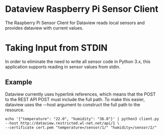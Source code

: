 # Dataview Raspberry Pi Sensor Client

The Raspberry Pi Sensor Client for Dataview reads local sensors and provides dataview with current values.

# Taking Input from STDIN

In order to eliminate the need to write all sensor code in Python 3.x, this application supports reading in sensor values from stdin.

## Example

Dataview currently uses hyperlink references, which means that the POST to the REST API POST must include the full path. To make this easier, dataview uses the --host argument to construct the full path to the resource.


```
echo '{"temperature": "22.0", "humidity": "36.0"}' | python3 client.py --host http://dataview.restricted.wl-net.net/api/1 \
--certificate cert.pem "temperature=/sensor/1/" "humidity=/sensor/2/"
```